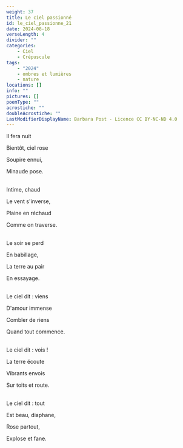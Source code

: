 ```yaml
---
weight: 37
title: Le ciel passionné
id: le_ciel_passionne_21
date: 2024-08-18
verseLength: 4
divider: ""
categories:
    - Ciel
    - Crépuscule
tags:
    - "2024"
    - ombres et lumières
    - nature
locations: []
info: ""
pictures: []
poemType: ""
acrostiche: ""
doubleAcrostiche: ""
LastModifierDisplayName: Barbara Post - Licence CC BY-NC-ND 4.0
---
```

Il fera nuit

Bientôt, ciel rose

Soupire ennui,

Minaude pose.

 \
Intime, chaud

Le vent s'inverse,

Plaine en réchaud

Comme on traverse.

 \
Le soir se perd

En babillage,

La terre au pair

En essayage.

 \
Le ciel dit : viens

D'amour immense

Combler de riens

Quand tout commence.

 \
Le ciel dit : vois !

La terre écoute

Vibrants envois

Sur toits et route.

 \
Le ciel dit : tout

Est beau, diaphane,

Rose partout,

Explose et fane.
